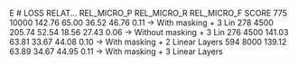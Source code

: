 E    #       LOSS RELAT...  REL_MICRO_P  REL_MICRO_R  REL_MICRO_F  SCORE
775   10000         142.76        65.00        36.52        46.76    0.11 -> With masking + 3 Lin
278    4500         205.74        52.54        18.56        27.43    0.06 -> Without masking + 3 Lin
276    4500         141.03        63.81        33.67        44.08    0.10 -> With masking + 2 Linear Layers
594    8000         139.12        63.89        34.67        44.95    0.11 -> With masking + 3 Linear Layers